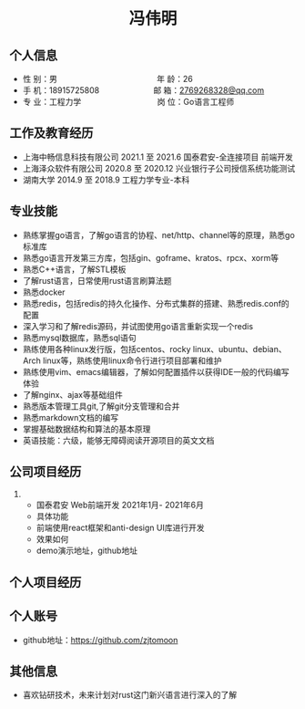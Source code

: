  <center>
     <h1>冯伟明</h1>
 </center>


## 个人信息 

* 性 别：男&emsp;&emsp;&emsp;&emsp;&emsp;&emsp;&emsp;&emsp;&emsp;&emsp;&emsp;&emsp;&ensp;年 龄：26
* 手 机：18915725808&emsp;&emsp;&emsp;&emsp;&emsp;&emsp;&ensp;   邮 箱：2769268328@qq.com
* 专 业：工程力学&emsp;&emsp;&emsp;&emsp;&emsp;&emsp; &emsp;&emsp;&emsp; 岗 位：Go语言工程师

## 工作及教育经历

* 上海中畅信息科技有限公司			2021.1 至 2021.6		国泰君安-全连接项目  前端开发
* 上海泽众软件有限公司                    2020.8 至 2020.12      兴业银行子公司授信系统功能测试   
* 湖南大学	                                       2014.9 至 2018.9        工程力学专业-本科        

## 专业技能

* 熟练掌握go语言，了解go语言的协程、net/http、channel等的原理，熟悉go标准库
* 熟悉go语言开发第三方库，包括gin、goframe、kratos、rpcx、xorm等
* 熟悉C++语言，了解STL模板
* 了解rust语言，日常使用rust语言刷算法题
* 熟悉docker
* 熟悉redis，包括redis的持久化操作、分布式集群的搭建、熟悉redis.conf的配置
* 深入学习和了解redis源码，并试图使用go语言重新实现一个redis
* 熟悉mysql数据库，熟悉sql语句
* 熟练使用各种linux发行版，包括centos、rocky linux、ubuntu、debian、Arch linux等，熟练使用linux命令行进行项目部署和维护
* 熟练使用vim、emacs编辑器，了解如何配置插件以获得IDE一般的代码编写体验
* 了解nginx、ajax等基础组件
* 熟悉版本管理工具git,了解git分支管理和合并
* 熟悉markdown文档的编写
* 掌握基础数据结构和算法的基本原理
* 英语技能：六级，能够无障碍阅读开源项目的英文文档

## 公司项目经历

1. - 国泰君安 Web前端开发   2021年1月- 2021年6月
   
    * 具体功能 
    * 前端使用react框架和anti-design UI库进行开发
    * 效果如何
    * demo演示地址，github地址 
   

## 个人项目经历



## 个人账号 
* github地址：https://github.com/zjtomoon

## 其他信息 
* 喜欢钻研技术，未来计划对rust这门新兴语言进行深入的了解

